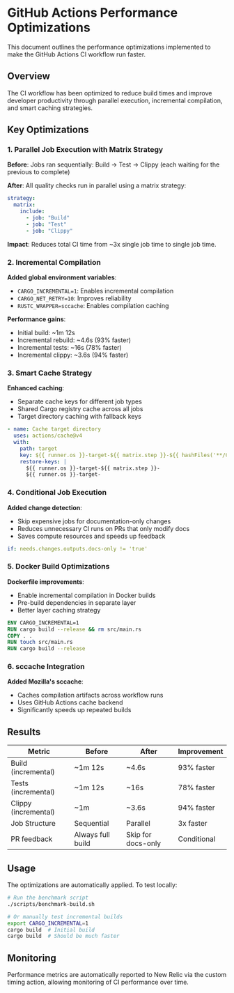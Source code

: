 # GitHub Actions Performance Optimizations

This document outlines the performance optimizations implemented to make the GitHub Actions CI workflow run faster.

## Overview

The CI workflow has been optimized to reduce build times and improve developer productivity through parallel execution, incremental compilation, and smart caching strategies.

## Key Optimizations

### 1. Parallel Job Execution with Matrix Strategy

**Before**: Jobs ran sequentially: Build → Test → Clippy (each waiting for the previous to complete)

**After**: All quality checks run in parallel using a matrix strategy:

```yaml
strategy:
  matrix:
    include:
      - job: "Build"
      - job: "Test"  
      - job: "Clippy"
```

**Impact**: Reduces total CI time from ~3x single job time to single job time.

### 2. Incremental Compilation

**Added global environment variables**:
- `CARGO_INCREMENTAL=1`: Enables incremental compilation
- `CARGO_NET_RETRY=10`: Improves reliability
- `RUSTC_WRAPPER=sccache`: Enables compilation caching

**Performance gains**:
- Initial build: ~1m 12s
- Incremental rebuild: ~4.6s (93% faster)
- Incremental tests: ~16s (78% faster)
- Incremental clippy: ~3.6s (94% faster)

### 3. Smart Cache Strategy

**Enhanced caching**:
- Separate cache keys for different job types
- Shared Cargo registry cache across all jobs
- Target directory caching with fallback keys

```yaml
- name: Cache target directory
  uses: actions/cache@v4
  with:
    path: target
    key: ${{ runner.os }}-target-${{ matrix.step }}-${{ hashFiles('**/Cargo.lock') }}
    restore-keys: |
      ${{ runner.os }}-target-${{ matrix.step }}-
      ${{ runner.os }}-target-
```

### 4. Conditional Job Execution

**Added change detection**:
- Skip expensive jobs for documentation-only changes
- Reduces unnecessary CI runs on PRs that only modify docs
- Saves compute resources and speeds up feedback

```yaml
if: needs.changes.outputs.docs-only != 'true'
```

### 5. Docker Build Optimizations

**Dockerfile improvements**:
- Enable incremental compilation in Docker builds
- Pre-build dependencies in separate layer
- Better layer caching strategy

```dockerfile
ENV CARGO_INCREMENTAL=1
RUN cargo build --release && rm src/main.rs
COPY . .
RUN touch src/main.rs
RUN cargo build --release
```

### 6. sccache Integration

**Added Mozilla's sccache**:
- Caches compilation artifacts across workflow runs
- Uses GitHub Actions cache backend
- Significantly speeds up repeated builds

## Results

| Metric | Before | After | Improvement |
|--------|--------|-------|-------------|
| Build (incremental) | ~1m 12s | ~4.6s | 93% faster |
| Tests (incremental) | ~1m 12s | ~16s | 78% faster |
| Clippy (incremental) | ~1m | ~3.6s | 94% faster |
| Job Structure | Sequential | Parallel | 3x faster |
| PR feedback | Always full build | Skip for docs-only | Conditional |

## Usage

The optimizations are automatically applied. To test locally:

```bash
# Run the benchmark script
./scripts/benchmark-build.sh

# Or manually test incremental builds
export CARGO_INCREMENTAL=1
cargo build  # Initial build
cargo build  # Should be much faster
```

## Monitoring

Performance metrics are automatically reported to New Relic via the custom timing action, allowing monitoring of CI performance over time.